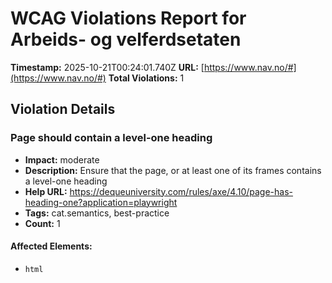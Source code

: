 # WCAG Violations Report for Arbeids- og velferdsetaten

**Timestamp:** 2025-10-21T00:24:01.740Z
**URL:** [https://www.nav.no/#](https://www.nav.no/#)
**Total Violations:** 1

## Violation Details

### Page should contain a level-one heading

- **Impact:** moderate
- **Description:** Ensure that the page, or at least one of its frames contains a level-one heading
- **Help URL:** https://dequeuniversity.com/rules/axe/4.10/page-has-heading-one?application=playwright
- **Tags:** cat.semantics, best-practice
- **Count:** 1

#### Affected Elements:

- `html`
